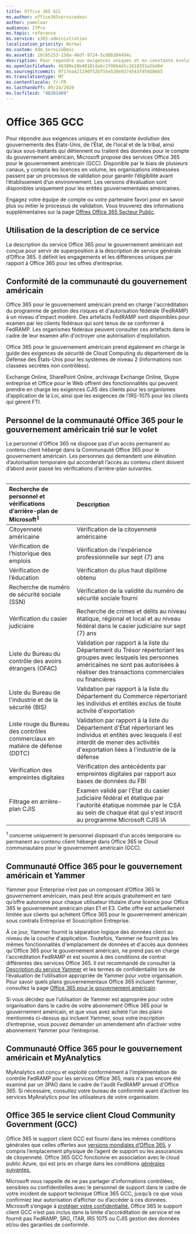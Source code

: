 ```yaml
---
title: Office 365 GCC
ms.author: office365servicedesc
author: pamelaar
audience: ITPro
ms.topic: reference
ms.service: o365-administration
localization_priority: Normal
ms.custom: Adm_ServiceDesc
ms.assetid: 16c65253-158a-46df-9724-5cd0b384494c
description: Pour répondre aux exigences uniques et en constante évolution des gouvernements des États-Unis, de l’État, de l’local et de la tribal, ainsi qu’aux sous-traitants qui détiennent ou traitent des données pour le compte du gouvernement américain, Microsoft propose des services Office 365 pour le gouvernement américain (GCC). Disponible par le biais de plusieurs canaux, y compris les licences en volume, les organisations intéressées passent par un processus de validation pour garantir l’éligibilité avant l’établissement d’un environnement. Les versions d’évaluation sont disponibles uniquement pour les entités gouvernementales américaines.
ms.openlocfilehash: 46300e28b40101da6c2f9864d1c1618351a5bd0d
ms.sourcegitcommit: 0f17ea421190f52bf55e530e9374543fd59b8665
ms.translationtype: MT
ms.contentlocale: fr-FR
ms.lasthandoff: 09/24/2020
ms.locfileid: "48261489"
---
```

# <a name="office-365-gcc"></a>Office 365 GCC

Pour répondre aux exigences uniques et en constante évolution des gouvernements des États-Unis, de l’État, de l’local et de la tribal, ainsi qu’aux sous-traitants qui détiennent ou traitent des données pour le compte du gouvernement américain, Microsoft propose des services Office 365 pour le gouvernement américain (GCC). Disponible par le biais de plusieurs canaux, y compris les licences en volume, les organisations intéressées passent par un processus de validation pour garantir l’éligibilité avant l’établissement d’un environnement. Les versions d’évaluation sont disponibles uniquement pour les entités gouvernementales américaines. 
  
Engagez votre équipe de compte ou votre partenaire favori pour en savoir plus ou initier le processus de validation. Vous trouverez des informations supplémentaires sur la page [Offres Office 365 Secteur Public](https://products.office.com/government/compare-office-365-government-plans). 
  
## <a name="how-to-use-this-service-description"></a>Utilisation de la description de ce service

La description du service Office 365 pour le gouvernement américain est conçue pour servir de superposition à la description de service générale d’Office 365. Il définit les engagements et les différences uniques par rapport à Office 365 pour les offres d’entreprise.
  
## <a name="us-government-community-compliance"></a>Conformité de la communauté du gouvernement américain

Office 365 pour le gouvernement américain prend en charge l'accréditation du programme de gestion des risques et d'autorisation fédérale (FedRAMP) à un niveau d'impact modéré. Des artefacts FedRAMP sont disponibles pour examen par les clients fédéraux qui sont tenus de se conformer à FedRAMP. Les organismes fédéraux peuvent consulter ces artefacts dans le cadre de leur examen afin d'octroyer une autorisation d'exploitation.
  
Office 365 pour le gouvernement américain prend également en charge le guide des exigences de sécurité de Cloud Computing du département de la Défense des États-Unis pour les systèmes de niveau 2 (informations non classées secrètes non contrôlées). 
  
Exchange Online, SharePoint Online, archivage Exchange Online, Skype entreprise et Office pour le Web offrent des fonctionnalités qui peuvent prendre en charge les exigences CJIS des clients pour les organismes d’application de la Loi, ainsi que les exigences de l’IRS-1075 pour les clients qui gèrent FTI.
  
## <a name="office-365-us-government-community-screened-personnel"></a>Personnel de la communauté Office 365 pour le gouvernement américain trié sur le volet

Le personnel d'Office 365 ne dispose pas d'un accès permanent au contenu client hébergé dans la Communauté Office 365 pour le gouvernement américain. Les personnes qui demandent une élévation d’autorisation temporaire qui accorderait l’accès au contenu client doivent d’abord avoir passé les vérifications d’arrière-plan suivantes.<br><br> 
  
| Recherche de personnel et vérifications d’arrière-plan de Microsoft<sup>1</sup> | Description |
|:-----|:-----|
|Citoyenneté américaine  <br/> |Vérification de la citoyenneté américaine  <br/> |
|Vérification de l’historique des emplois  <br/> |Vérification de l'expérience professionnelle sur sept (7) ans  <br/> |
|Vérification de l’éducation  <br/> |Vérification du plus haut diplôme obtenu  <br/> |
|Recherche de numéro de sécurité sociale (SSN)  <br/> |Vérification de la validité du numéro de sécurité sociale fourni  <br/> |
|Vérification du casier judiciaire  <br/> |Recherche de crimes et délits au niveau étatique, régional et local et au niveau fédéral dans le casier judiciaire sur sept (7) ans  <br/> |
|Liste du Bureau du contrôle des avoirs étrangers (OFAC)  <br/> |Validation par rapport à la liste du Département du Trésor répertoriant les groupes avec lesquels les personnes américaines ne sont pas autorisées à réaliser des transactions commerciales ou financières  <br/> |
|Liste du Bureau de l'industrie et de la sécurité (BIS)  <br/> |Validation par rapport à la liste du Département du Commerce répertoriant les individus et entités exclus de toute activité d'exportation  <br/> |
|Liste rouge du Bureau des contrôles commerciaux en matière de défense (DDTC)  <br/> |Validation par rapport à la liste du Département d'État répertoriant les individus et entités avec lesquels il est interdit de mener des activités d'exportation liées à l'industrie de la défense  <br/> |
|Vérification des empreintes digitales  <br/> |Vérification des antécédents par empreintes digitales par rapport aux bases de données du FBI  <br/> |
|Filtrage en arrière-plan CJIS  <br/> |Examen validé par l'État du casier judiciaire fédéral et étatique par l'autorité étatique nommée par le CSA au sein de chaque état qui s'est inscrit au programme Microsoft CJIS IA  <br/> |

<sup>1</sup> concerne uniquement le personnel disposant d’un accès temporaire ou permanent au contenu client hébergé dans Office 365 le Cloud communautaire pour le gouvernement américain (GCC).
  
## <a name="office-365-us-government-community-and-yammer"></a>Communauté Office 365 pour le gouvernement américain et Yammer

Yammer pour Enterprise n’est pas un composant d’Office 365 le gouvernement américain, mais peut être acquis gratuitement en tant qu’offre autonome pour chaque utilisateur titulaire d’une licence pour Office 365 le gouvernement américain plan E1 et E3. Cette offre est actuellement limitée aux clients qui achètent Office 365 pour le gouvernement américain sous contrats Entreprise et Souscription Entreprise. 
  
À ce jour, Yammer fournit la séparation logique des données client au niveau de la couche d'application. Toutefois, Yammer ne fournit pas les mêmes fonctionnalités d'emplacement de données et d'accès aux données qu'Office 365 pour le gouvernement américain, ne prend pas en charge l'accréditation FedRAMP et est soumis à des conditions de contrat différentes des services Office 365. Il est recommandé de consulter la [Description du service Yammer](../../yammer-service-description/yammer-service-description.md) et les termes de confidentialité lors de l’évaluation de l’utilisation appropriée de Yammer pour votre organisation. Pour savoir quels plans gouvernementaux Office 365 incluent Yammer, consultez la page [Office 365 pour le gouvernement américain](office-365-us-government.md).
  
Si vous décidez que l’utilisation de Yammer est appropriée pour votre organisation dans le cadre de votre abonnement Office 365 pour le gouvernement américain, et que vous avez acheté l’un des plans mentionnés ci-dessus qui incluent Yammer, sous votre inscription d’entreprise, vous pouvez demander un amendement afin d’activer votre abonnement Yammer pour l’entreprise.
  
## <a name="office-365-us-government-community-and-myanalytics"></a>Communauté Office 365 pour le gouvernement américain et MyAnalytics

MyAnalytics est conçu et exploité conformément à l'implémentation de contrôle FedRAMP pour les services Office 365, mais n'a pas encore été examiné par un 3PAO dans le cadre de l'audit FedRAMP annuel d'Office 365. Si nécessaire, consultez votre bureau de conformité avant d’activer les services MyAnalytics pour les utilisateurs de votre organisation.
  
## <a name="office-365-us-government-community-cloud-gcc-customer-support"></a>Office 365 le service client Cloud Community Government (GCC)

Office 365 le support client GCC est fourni dans les mêmes conditions générales que celles offertes aux [versions mondiales d’Office 365](https://docs.microsoft.com/office365/servicedescriptions/office-365-platform-service-description/support), y compris l’emplacement physique de l’agent de support ou les assurances de citoyenneté. Office 365 GCC fonctionne en association avec le cloud public Azure, qui est pris en charge dans les conditions [générales suivantes.](https://azure.microsoft.com/support/plans/)

Microsoft vous rappelle de ne pas partager d’informations contrôlées, sensibles ou confidentielles avec le personnel de support dans le cadre de votre incident de support technique Office 365 GCC, jusqu’à ce que vous confirmiez leur autorisation d’afficher ou d’accéder à ces données. Microsoft s’engage à [protéger votre confidentialité.](https://privacy.microsoft.com/privacystatement) Office 365 le support client GCC n’est pas inclus dans la limite d’accréditation de service et ne fournit pas FedRAMP, SRG, ITAR, IRS 1075 ou CJIS gestion des données et/ou des garanties de conformité.
